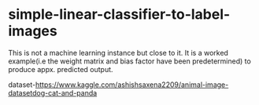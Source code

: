 # simple-linear-classifier-to-label-images
This is not a machine learning instance but close to it. It is a worked example(i.e the weight matrix and bias factor have been predetermined) to produce appx. predicted output.

dataset-https://www.kaggle.com/ashishsaxena2209/animal-image-datasetdog-cat-and-panda
